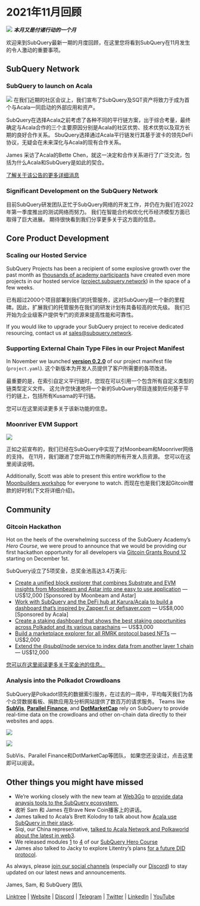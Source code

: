 # 2021年11月回顾

![](https://miro.medium.com/max/1400/1*qzKzZnWY2ao3tiffwwugXQ.png) **_本月又是付诸行动的一个月_**

欢迎来到SubQuery最新一期的月度回顾，在这里您将看到SubQuery在11月发生的令人激动的重要事项。

## SubQuery Network

### SubQuery to launch on Acala

![](https://miro.medium.com/max/600/0*SJ1TWt1sGwUWqvuI.gif) 在我们近期的社区会议上，我们宣布了SubQuery及SQT资产将致力于成为首个与Acala一同启动的外部应用和资产。

SubQuery在选择Acala之前考虑了各种不同的平行链方案，出于综合考量，最终确定与Acala合作的三个主要原因分别是Acala的社区优势、技术优势以及双方长期的良好合作关系。 SbuQuery选择通过Acala平行链发行其基于波卡的领先DeFi协议，无疑会在未来深化与Acala的现有合作关系。

James  采访了Acala的Bette Chen，就这一决定和合作关系进行了广泛交流，包括为什么Acala和SubQuery是如此的契合。

[了解关于该公告的更多详细消息](https://blog.subquery.network/blogs/20211125-subquery-network-acala.html)

### Significant Development on the SubQuery Network

目前SubQuery研发团队正忙于SubQuery网络的开发工作，并仍在为我们在2022年第一季度推出的测试网络而努力。 我们在智能合约和优化代币经济模型方面已取得了巨大进展。 期待很快看到我们分享更多关于这方面的信息。

## Core Product Development

### Scaling our Hosted Service

SubQuery Projects has been a recipient of some explosive growth over the past month as [thousands of academy participants](https://blog.subquery.network/blogs/20211018-subquery-launches-the-subquery-academy.html) have created even more projects in our hosted service ([project.subquery.network](https://project.subquery.network/)) in the space of a few weeks.

已有超过2000个项目部署到我们的托管服务，这对SubQuery是一个新的里程碑。因此，扩展我们的托管服务在我们的研发计划有具备较高的优先级。 我们已开始为企业级客户提供专门的资源来提高性能和可靠性。

If you would like to upgrade your SubQuery project to receive dedicated resourcing, contact us at [sales@subquery.network](mailto:sales@subquery.network).

### Supporting External Chain Type Files in our Project Manifest

In November we launched [**version 0.2.0**](https://doc.subquery.network/create/manifest/) of our project manifest file (`project.yaml`). 这个新版本为开发人员提供了客户所需要的各项改进。

最重要的是，在索引自定义平行链时，您现在可以引用一个包含所有自定义类型的链类型定义文件。 这允许您快速地将一个新的SubQuery项目连接到任何基于平行的链上，包括所有Kusama的平行链。

您可以在这里阅读更多关于该新功能的信息。

### Moonriver EVM Support

![](https://miro.medium.com/max/600/0*B27QVtvcR6nXA9ff.gif)

正如之前宣布的，我们已经在SubQuery中实现了对Moonbeam和Moonriver网络的支持。 在11月，我们跟进了您开始工作所需的所有开发人员资源。 您可以在这里阅读说明。

Additionally, Scott was able to present this entire workflow to the [Moonbuilders workshop](https://www.crowdcast.io/e/moonbuilders-ws/10) for everyone to watch. 而现在也是我们发起Gitcoin赠款的好时机(下文将详细介绍)。

## Community

### Gitcoin Hackathon

Hot on the heels of the overwhelming success of the SubQuery Academy’s _Hero Course_, we were proud to announce that we would be providing our first hackathon opportunity for all developers via [Gitcoin Grants Round 12](https://gitcoin.co/hackathon/gr12/?org=subquery) starting on December 1st.

SubQuery设立了5项奖金，总奖金池高达3.4万美元:

- [Create a unified block explorer that combines Substrate and EVM insights from Moonbeam and Astar into one easy to use application](https://gitcoin.co/issue/subquery/grants/1) — US$12,000 [Sponsored by Moonbeam and Astar]
- [Work with SubQuery and the DeFi hub at Karura/Acala to build a dashboard that’s inspired by Zapper.fi or defisaver.com](https://gitcoin.co/issue/subquery/grants/2) — US$8,000 [Sponsored by Acala]
- [Create a staking dashboard that shows the best staking opportunities across Polkadot and its various parachains](https://gitcoin.co/issue/subquery/grants/3) — US$3,000
- [Build a marketplace explorer for all RMRK protocol based NFTs](https://gitcoin.co/issue/subquery/grants/4) — US$2,000
- [Extend the @subql/node service to index data from another layer 1 chain](https://gitcoin.co/issue/subquery/grants/5) — US$12,000

[您可以在这里阅读更多关于奖金池的信息。](https://blog.subquery.network/blogs/20211120-gitcoin12-hackathon.html)

### Analysis into the Polkadot Crowdloans

SubQuery是Polkadot领先的数据索引服务，在过去的一周中，平均每天我们为各个众贷数据看板、捐款应用及分析网站提供了数百万的请求服务。 Teams like [**SubVis**](https://www.subvis.io/), [**Parallel Finance**](https://parallel.fi/), and [**DotMarketCap**](https://dotmarketcap.com/) rely on SubQuery to provide real-time data on the crowdloans and other on-chain data directly to their websites and apps.

![](https://miro.medium.com/max/60/0*HfsoOwpat76ip6Jg?q=20)

![](https://miro.medium.com/max/700/0*HfsoOwpat76ip6Jg)

SubVis、Parallel Finance和DotMarketCap等团队， 如果您还没读过，点击这里即可以阅读。

## Other things you might have missed

- We’re working closely with the new team at [Web3Go](https://www.web3go.xyz/) to [provide data anaysis tools to the SubQuery ecosystem.](https://blog.subquery.network/customer_announcements/20211110-web3go.html)
- 收听 Sam 和 James 在Brave New Coin播客上的讲话。
- James talked to Acala’s Brett Kolodny to talk about how [Acala use SubQuery in their stack](https://www.youtube.com/watch?v=Wbxwj8K67Lw).
- Siqi, our China representative, [talked to Acala Network and Polkaworld about the latest in web3](https://www.huoxing24.com/live/24313016).
- We released modules [1](https://doc.subquery.network/academy/herocourse/module1/) to [4](https://doc.subquery.network/academy/herocourse/module4/) of our [SubQuery Hero Course](https://blog.subquery.network/blogs/20211018-subquery-launches-the-subquery-academy.html)
- James also talked to Jacky to explore Litentry’s plans [for a future DID protocol](https://www.youtube.com/watch?v=Rqlpo9QIVyk).

As always, please [join our social channels](https://linktr.ee/subquerynetwork) (especially our [Discord](https://discord.com/invite/subquery)) to stay updated on our latest news and announcements.

James, Sam, 和 SubQuery 团队

[Linktree](https://linktr.ee/subquerynetwork) | [Website](https://subquery.network/) | [Discord](https://discord.com/invite/78zg8aBSMG) | [Telegram](https://t.me/subquerynetwork) | [Twitter](https://twitter.com/subquerynetwork) | [LinkedIn](https://www.linkedin.com/company/subquery) | [YouTube](https://www.youtube.com/channel/UCi1a6NUUjegcLHDFLr7CqLw)
